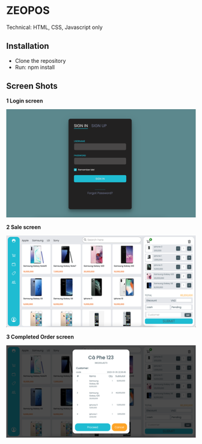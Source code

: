 # ZEOPOS
Technical: HTML, CSS, Javascript only

## Installation
- Clone the repository
- Run: npm install

## Screen Shots
**1 Login screen**

![Login](./img/github/login.png?raw=true "Login screen")

**2 Sale screen**

![Sale](./img/github/sale_page.png?raw=true "Sale screen")

**3 Completed Order screen**

![Completed Order](./img/github/order_page.png?raw=true "Order screen")
